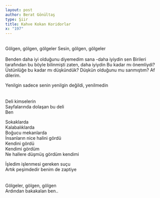 ```yaml
---
layout: post
author: Berat Gönültaş
type: Şiir
title: Kahve Kokan Koridorlar
x: "197"
---
```

<br/>
Gölgen, gölgen, gölgeler  
Sesin, gölgen, gölgeler  
<br/>
<br/>
Benden daha iyi olduğunu diyemedim sana -daha iyiydin sen  
Birileri tarafından bu böyle bilinmişti zaten, daha iyiydin  
Bu kadar mı önemliydi?  
Üstünlüğe bu kadar mı düşkündük?  
Düşkün olduğunu mu sanmıştım?  
Af dilerim.  

Yenilgin sadece senin yenilgin değildi, yenilmedin  
<br/>
<br/>
Deli kimselerin  
Sayfalarında dolaşan bu deli  
Ben  

Sokaklarda  
Kalabalıklarda  
Boğucu mekanlarda  
İnsanların nice halini gördü  
Kendini gördü  
Kendimi gördüm  
Ne hallere düşmüş gördüm kendimi  

İşledim işlenmesi gereken suçu  
Artık peşimdedir benim de zaptiye  
<br/>
<br/>
Gölgeler, gölgen, gölgen  
Ardından bakakalan ben..
